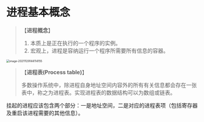 # 进程基本概念

> 【**进程概念**】
>
> 1. 本质上是正在执行的一个程序的实例。
> 2. 宏观上，进程是容纳运行一个程序所需要所有信息的容器。

<img src="https://gitee.com/huiba450zdy/typora-picture/raw/master/img/image-20211129144114155.png" alt="image-20211129144114155" style="zoom: 50%;" />

> 【**进程表(Process table)**】
>
> 多数操作系统中，除进程自身地址空间内容外的所有有关信息都会存在一张表中，称之为进程表。实现进程表的数据结构可以为数组或链表。

挂起的进程应该包含两个部分：一是地址空间，二是对应的进程表项（包括寄存器及重启该进程需要的其他信息）。



